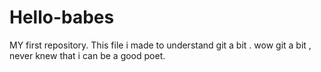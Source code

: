 # Hello-babes
MY first repository.
This file i made to understand git a bit . wow git a bit , never knew that i can be a good poet.
